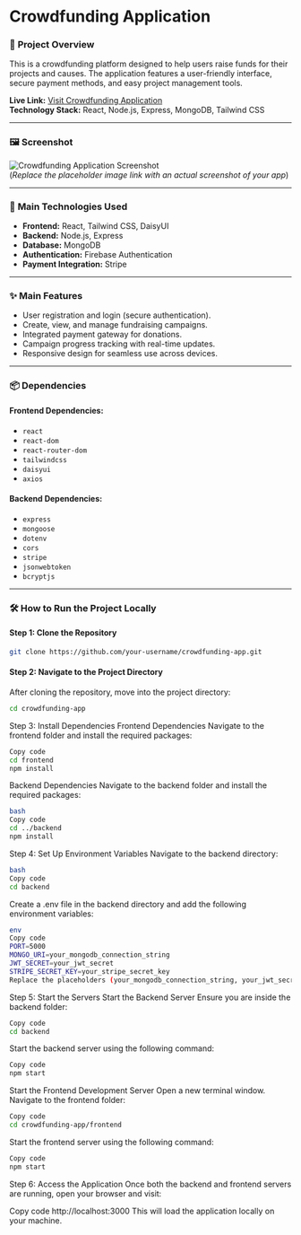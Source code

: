# Crowdfunding Application  

### 🌟 **Project Overview**  
This is a crowdfunding platform designed to help users raise funds for their projects and causes. The application features a user-friendly interface, secure payment methods, and easy project management tools.  

**Live Link:** [Visit Crowdfunding Application](https://your-live-link.com)  
**Technology Stack:** React, Node.js, Express, MongoDB, Tailwind CSS  

---

### 🖼️ **Screenshot**  
![Crowdfunding Application Screenshot](https://via.placeholder.com/800x400)  
(*Replace the placeholder image link with an actual screenshot of your app*)  

---

### 🚀 **Main Technologies Used**  
- **Frontend:** React, Tailwind CSS, DaisyUI  
- **Backend:** Node.js, Express  
- **Database:** MongoDB  
- **Authentication:** Firebase Authentication  
- **Payment Integration:** Stripe  

---

### ✨ **Main Features**  
- User registration and login (secure authentication).  
- Create, view, and manage fundraising campaigns.  
- Integrated payment gateway for donations.  
- Campaign progress tracking with real-time updates.  
- Responsive design for seamless use across devices.  

---

### 📦 **Dependencies**  

#### Frontend Dependencies:  
- `react`  
- `react-dom`  
- `react-router-dom`  
- `tailwindcss`  
- `daisyui`  
- `axios`  

#### Backend Dependencies:  
- `express`  
- `mongoose`  
- `dotenv`  
- `cors`  
- `stripe`  
- `jsonwebtoken`  
- `bcryptjs`  

---

### 🛠️ **How to Run the Project Locally**  

#### Step 1: Clone the Repository  
```bash
git clone https://github.com/your-username/crowdfunding-app.git

```
#### Step 2: Navigate to the Project Directory  
After cloning the repository, move into the project directory:  
```bash
cd crowdfunding-app

```
Step 3: Install Dependencies
Frontend Dependencies
Navigate to the frontend folder and install the required packages:

```bash
Copy code
cd frontend
npm install

```
Backend Dependencies
Navigate to the backend folder and install the required packages:

```bash
bash
Copy code
cd ../backend
npm install

```
Step 4: Set Up Environment Variables
Navigate to the backend directory:
```bash
bash
Copy code
cd backend
```
Create a .env file in the backend directory and add the following environment variables:
```bash
env
Copy code
PORT=5000
MONGO_URI=your_mongodb_connection_string
JWT_SECRET=your_jwt_secret
STRIPE_SECRET_KEY=your_stripe_secret_key
Replace the placeholders (your_mongodb_connection_string, your_jwt_secret, and your_stripe_secret_key) with your actual configuration values.

```
Step 5: Start the Servers
Start the Backend Server
Ensure you are inside the backend folder:
```bash
Copy code
cd backend
```
Start the backend server using the following command:
```bash
Copy code
npm start
```
Start the Frontend Development Server
Open a new terminal window.
Navigate to the frontend folder:
```bash
Copy code
cd crowdfunding-app/frontend
```
Start the frontend server using the following command:
```bash
Copy code
npm start
```

Step 6: Access the Application
Once both the backend and frontend servers are running, open your browser and visit:

Copy code
http://localhost:3000
This will load the application locally on your machine.

